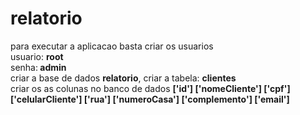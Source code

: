 # relatorio
 para executar a aplicacao basta criar os usuarios <br/>
 usuario: <b>root</b> <br/>
 senha:<b> admin</b><br/>
 criar a base de dados <b>relatorio</b>, criar a tabela: <b>clientes</b> <br/>
 criar os as colunas no banco de dados
<b> ['id'] ['nomeCliente'] ['cpf'] ['celularCliente'] ['rua']  ['numeroCasa'] ['complemento'] ['email']</b>
